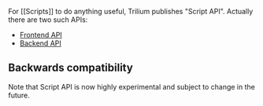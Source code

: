 For [[Scripts]] to do anything useful, Trilium publishes "Script API". Actually there are two such APIs:

* [Frontend API](https://zadam.github.io/trilium/frontend_api/FrontendScriptApi.html)
* [Backend API](https://zadam.github.io/trilium/backend_api/BackendScriptApi.html)

## Backwards compatibility

Note that Script API is now highly experimental and subject to change in the future.